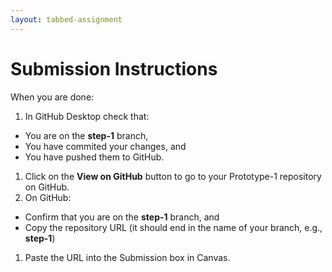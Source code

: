 ```yaml
---
layout: tabbed-assignment
---
```


# Submission Instructions

When you are done:

1. In GitHub Desktop check that:
  - You are on the **step-1** branch,
  - You have commited your changes, and
  - You have pushed them to GitHub.
1. Click on the **View on GitHub** button to go to your Prototype-1 repository on GitHub.
1. On GitHub:
  - Confirm that you are on the **step-1** branch, and
  - Copy the repository URL (it should end in the name of your branch, e.g., **step-1**)
1. Paste the URL into the Submission box in Canvas.
